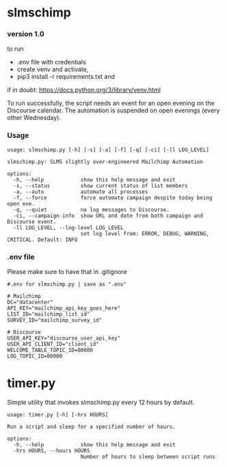# slmschimp
### version 1.0

to run
 - .env file with credentials
 - create venv and activate,
 - pip3 install -r requirements.txt and

if in doubt: https://docs.python.org/3/library/venv.html

To run successfully, the script needs an event for an open evening on the
Discourse calendar. The automation is suspended on open evenings (every
other Wednesday). 

### Usage
~~~
usage: slmschimp.py [-h] [-s] [-a] [-f] [-q] [-ci] [-ll LOG_LEVEL]

slmschimp.py: SLMS slightly over-engineered Mailchimp Automation

options:
  -h, --help            show this help message and exit
  -s, --status          show current status of list members
  -a, --auto            automate all processes
  -f, --force           force automate campaign despite today being open eve.
  -q, --quiet           no log messages to Discourse.
  -ci, --campaign-info  show URL and date from both campaign and Discourse event.
  -ll LOG_LEVEL, --log-level LOG_LEVEL
                        set log level from: ERROR, DEBUG, WARNING, CRITICAL. Default: INFO
~~~

### .env file

Please make sure to have that in .gitignore

~~~
#.env for slmschimp.py | save as ".env"

# Mailchimp
DC="datacenter"
API_KEY="mailchimp_api_key_goes_here"
LIST_ID="mailchimp_list_id"
SURVEY_ID="mailchimp_survey_id"

# Discourse
USER_API_KEY="discourse_user_api_key"
USER_API_CLIENT_ID="client_id"
WELCOME_TABLE_TOPIC_ID=00000
LOG_TOPIC_ID=00000
~~~

# timer.py

Simple utility that invokes slmschimp.py every 12 hours by default.

~~~
usage: timer.py [-h] [-hrs HOURS]

Run a script and sleep for a specified number of hours.

options:
  -h, --help            show this help message and exit
  -hrs HOURS, --hours HOURS
                        Number of hours to sleep between script runs
~~~

